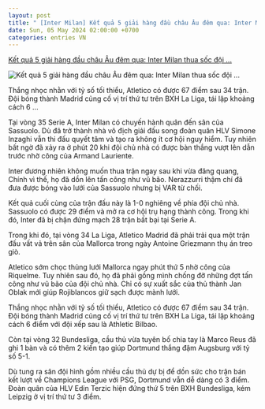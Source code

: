 ```yaml
---
layout: post
title: " [Inter Milan] Kết quả 5 giải hàng đầu châu Âu đêm qua: Inter Milan thua sốc đội ..."
date: Sun, 05 May 2024 02:00:00 +0700
categories: entries VN
---
```

[Kết quả 5 giải hàng đầu châu Âu đêm qua: Inter Milan thua sốc đội ...](https://bongdaplus.vn/bong-da-chau-au/ket-qua-5-giai-hang-dau-chau-au-dem-qua-inter-milan-thua-soc-doi-ap-chot-4296962405.html)

![Kết quả 5 giải hàng đầu châu Âu đêm qua: Inter Milan thua sốc đội ...](https://cdn.bongdaplus.vn/Assets/Media/2024/05/05/77/inter-milan.jpg)

Thắng nhọc nhằn với tỷ số tối thiểu, Atletico có được 67 điểm sau 34 trận. Đội bóng thành Madrid củng cố vị trí thứ tư trên BXH La Liga, tái lập khoảng cách 6 ...

Tại vòng 35 Serie A, Inter Milan có chuyến hành quân đến sân của Sassuolo. Dù đã trở thành nhà vô địch giải đấu song đoàn quân HLV Simone Inzaghi vẫn thi đấu quyết tâm và tạo ra không ít cơ hội nguy hiểm. Tuy nhiên bất ngờ đã xảy ra ở phút 20 khi đội chủ nhà có được bàn thắng vượt lên dẫn trước nhờ công của Armand Lauriente.

Inter đương nhiên không muốn thua trận ngay sau khi vừa đăng quang, Chính vì thế, họ đã dồn lên tấn công như vũ bão. Nerazzurri thậm chí đã đưa được bóng vào lưới của Sassuolo nhưng bị VAR từ chối.

Kết quả cuối cùng của trận đấu này là 1-0 nghiêng về phía đội chủ nhà. Sassuolo có được 29 điểm và mở ra cơ hội trụ hạng thành công. Trong khi đó, Inter đã bị chặn đứng mạch 28 trận bất bại tại Serie A.

Trong khi đó, tại vòng 34 La Liga, Atletico Madrid đã phải trải qua một trận đấu vất vả trên sân của Mallorca trong ngày Antoine Griezmann thụ án treo giò.

Atletico sớm chọc thủng lưới Mallorca ngay phút thứ 5 nhờ công của Riquelme. Tuy nhiên sau đó, họ đã phải gồng mình chống đỡ những đợt tấn công như vũ bão của đội chủ nhà. Chỉ có sự xuất sắc của thủ thành Jan Oblak mới giúp Rojiblancos giữ sạch được mành lưới.

Thắng nhọc nhằn với tỷ số tối thiểu, Atletico có được 67 điểm sau 34 trận. Đội bóng thành Madrid củng cố vị trí thứ tư trên BXH La Liga, tái lập khoảng cách 6 điểm với đội xếp sau là Athletic Bilbao.

Còn tại vòng 32 Bundesliga, cầu thủ vừa tuyên bố chia tay là Marco Reus đã ghi 1 bàn và có thêm 2 kiến tạo giúp Dortmund thắng đậm Augsburg với tỷ số 5-1.

Dù tung ra sân đội hình gồm nhiều cầu thủ dự bị để dồn sức cho trận bán kết lượt về Champions League với PSG, Dortmund vẫn dễ dàng có 3 điểm. Đoàn quân của HLV Edin Terzic hiện đứng thứ 5 trên BXH Bundesliga, kém Leipzig ở vị trí thứ tư 3 điểm.

